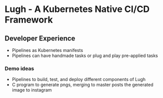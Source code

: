 # Lugh - A Kubernetes Native CI/CD Framework

## Developer Experience
- Pipelines as Kubernetes manifests
- Pipelines can have handmade tasks or plug and play pre-applied tasks

### Demo ideas
- Pipelines to build, test, and deploy different components of Lugh
- C program to generate pngs, merging to master posts the generated image to instagram

